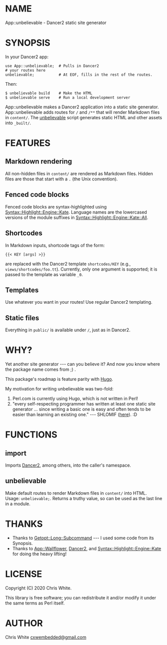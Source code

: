# NAME

App::unbelievable - Dancer2 static site generator

# SYNOPSIS

In your Dancer2 app:

    use App::unbelievable;  # Pulls in Dancer2
    # your routes here
    unbelievable;           # At EOF, fills in the rest of the routes.

Then:

    $ unbelievable build    # Make the HTML
    $ unbelievable serve    # Run a local development server

App::unbelievable makes a Dancer2 application into a static site generator.
App::unbelievable adds routes for `/` and `/**` that will render Markdown
files in `content/`.  The [unbelievable](https://metacpan.org/pod/unbelievable) script generates static HTML
and other assets into `_built/`.

# FEATURES

## Markdown rendering

All non-hidden files in `content/` are rendered as Markdown files.
Hidden files are those that start with a `.` (the Unix convention).

## Fenced code blocks

Fenced code blocks are syntax-highlighted using
[Syntax::Highlight::Engine::Kate](https://metacpan.org/pod/Syntax::Highlight::Engine::Kate).  Language names are the lowercased
versions of the module suffixes in
[Syntax::Highlight::Engine::Kate::All](https://metacpan.org/source/MANWAR/Syntax-Highlight-Engine-Kate-0.14/lib/Syntax/Highlight/Engine/Kate/All.pm).

## Shortcodes

In Markdown inputs, shortcode tags of the form:

    {{< KEY [args] >}}

are replaced with the Dancer2 template `shortcodes/KEY`
(e.g., `views/shortcodes/foo.tt`).  Currently, only one argument is supported;
it is passed to the template as variable `_0`.

## Templates

Use whatever you want in your routes!  Use regular Dancer2 templating.

## Static files

Everything in `public/` is available under `/`, just as in Dancer2.

# WHY?

Yet another site generator --- can you believe it?  And now you know where
the package name comes from ;) .

This package's roadmap is feature parity with [Hugo](https://gohugo.io/).

My motivation for writing unbelievable was two-fold:

1. Perl.com is currently using Hugo, which is not written in Perl!
2. "every self-respecting programmer has written at least one static site
generator ... since writing a basic one is easy and often tends to be easier
than learning an existing one." --- SHLOMIF
([here](http://web-cpan.shlomifish.org/latemp/)).  :D

# FUNCTIONS

## import

Imports [Dancer2](https://metacpan.org/pod/Dancer2), among others, into the caller's namespace.

## unbelievable

Make default routes to render Markdown files in `content/` into HTML.
Usage: `unbelievable;`.  Returns a truthy value, so can be used as the
last line in a module.

# THANKS

- Thanks to [Getopt::Long::Subcommand](https://metacpan.org/pod/Getopt::Long::Subcommand) --- I used some code from its Synopsis.
- Thanks to [App::Wallflower](https://metacpan.org/pod/App::Wallflower), [Dancer2](https://metacpan.org/pod/Dancer2), and
[Syntax::Highlight::Engine::Kate](https://metacpan.org/pod/Syntax::Highlight::Engine::Kate) for doing the heavy lifting!

# LICENSE

Copyright (C) 2020 Chris White.

This library is free software; you can redistribute it and/or modify
it under the same terms as Perl itself.

# AUTHOR

Chris White <cxwembedded@gmail.com>
